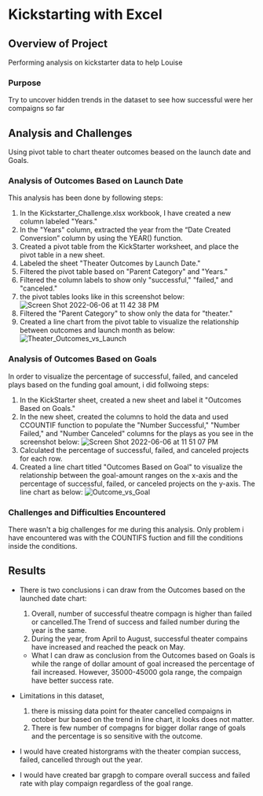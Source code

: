 # Kickstarting with Excel

## Overview of Project
Performing analysis on kickstarter data to help Louise 
### Purpose
Try to uncover hidden trends in the dataset to see how successful were her compaigns so far   
## Analysis and Challenges
Using pivot table to chart theater outcomes beased on the launch date and Goals. 
### Analysis of Outcomes Based on Launch Date
This analysis has been done by following steps:
1. In the Kickstarter_Challenge.xlsx workbook, I have created a new column labeled "Years."
2. In the "Years" column, extracted the year from the “Date Created Conversion” column by using   the YEAR() function.
3. Created a pivot table from the KickStarter worksheet, and place the pivot table in a new sheet.
4. Labeled the sheet "Theater Outcomes by Launch Date."
5. Filtered the pivot table based on "Parent Category" and "Years."
6. Filtered the column labels to show only "successful," "failed," and "canceled."
7. the pivot tables looks like in this screenshot below:
![Screen Shot 2022-06-06 at 11 42 38 PM](https://user-images.githubusercontent.com/65901034/172291206-a0d65fb8-2d3f-4cfa-ac3c-9e502febc773.png)
8. Filtered the "Parent Category" to show only the data for "theater."
9. Created a line chart from the pivot table to visualize the relationship between outcomes and launch month as below:
![Theater_Outcomes_vs_Launch](https://user-images.githubusercontent.com/65901034/172291462-3109c0c2-bb34-48eb-bb18-80a2f3010657.png)

### Analysis of Outcomes Based on Goals
In order to visualize the percentage of successful, failed, and canceled plays based on the funding goal amount, i did follwoing steps:
1. In the KickStarter sheet, created a new sheet and label it "Outcomes Based on Goals."
2. In the new sheet, created the columns to hold the data and used CCOUNTIF function to populate  the "Number Successful," "Number Failed," and "Number Canceled" columns for the plays as you see in the screenshot below:
![Screen Shot 2022-06-06 at 11 51 07 PM](https://user-images.githubusercontent.com/65901034/172292134-bb2e5c65-d33e-4e5a-90a0-e68f58aff315.png)
3. Calculated the percentage of successful, failed, and canceled projects for each row.
4. Created a line chart titled "Outcomes Based on Goal" to visualize the relationship between the goal-amount ranges on the x-axis and the percentage of successful, failed, or canceled projects on the y-axis. The line chart as below:
![Outcome_vs_Goal](https://user-images.githubusercontent.com/65901034/172292350-00acbf8b-cf83-41c1-b375-31b5f4a89eff.png)
### Challenges and Difficulties Encountered
There wasn't a big challenges for me during this analysis. Only problem i have encountered was with the COUNTIFS fuction and fill the conditions inside the conditions. 
## Results
- There is two conclusions i can draw from the Outcomes based on the launched date chart:
   1. Overall, number of successful theatre compagn is higher than failed or cancelled.The Trend of success and failed number during the year is the same. 
   2. During the year, from April to August, successful theater compains have increased and reached the peack on May.  

  - What I can draw as conclusion from the Outcomes based on Goals is while the range of dollar amount of goal increased the percentage of fail increased. However, 35000-45000 gola range, the compaign have better success rate. 
- Limitations in this dataset, 
   1. there is missing data point for theater cancelled compaigns in october bur based on the trend in line chart, it looks does not matter. 
   2. There is few number of compagns for bigger dollar range of goals and the percentage is so sensitive with the outcome. 
- I would have created historgrams with the theater compian success, failed, cancelled through out the year. 
- I would have created bar grapgh to compare overall success and failed rate with play compaign regardless of the goal range. 
